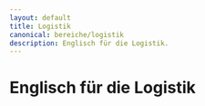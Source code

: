 ```yaml
---
layout: default
title: Logistik
canonical: bereiche/logistik
description: Englisch für die Logistik.
---
```

# Englisch für die Logistik
